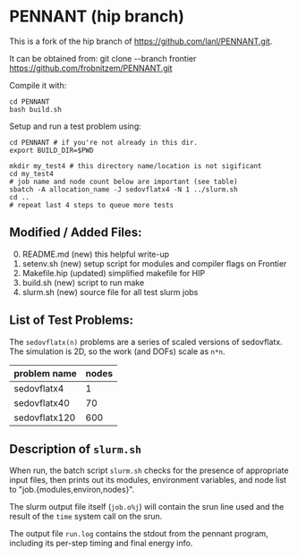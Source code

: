 # PENNANT (hip branch)

This is a fork of the hip branch of https://github.com/lanl/PENNANT.git.

It can be obtained from:
git clone --branch frontier https://github.com/frobnitzem/PENNANT.git

Compile it with:

    cd PENNANT
    bash build.sh

Setup and run a test problem using:

    cd PENNANT # if you're not already in this dir.
    export BUILD_DIR=$PWD

    mkdir my_test4 # this directory name/location is not sigificant
    cd my_test4
    # job name and node count below are important (see table)
    sbatch -A allocation_name -J sedovflatx4 -N 1 ../slurm.sh
    cd ..
    # repeat last 4 steps to queue more tests

## Modified / Added Files:

0. README.md    (new)   this helpful write-up
1. setenv.sh    (new)   setup script for modules and compiler flags on Frontier
2. Makefile.hip (updated) simplified makefile for HIP
3. build.sh     (new)   script to run make
4. slurm.sh     (new)   source file for all test slurm jobs

## List of Test Problems:

The `sedovflatx(n)` problems are a series of scaled versions
of sedovflatx.  The simulation is 2D, so the work (and DOFs)
scale as `n*n`.

| problem name  | nodes |
| ------------  | ----- |
| sedovflatx4   |     1 |
| sedovflatx40  |    70 |
| sedovflatx120 |   600 |

## Description of `slurm.sh`

When run, the batch script `slurm.sh` checks for the
presence of appropriate input files, then prints out its modules,
environment variables, and node list to "job.{modules,environ,nodes}".

The slurm output file itself (`job.o%j`) will contain the
srun line used and the result of the `time` system call on the srun.

The output file `run.log` contains the stdout from the pennant program,
including its per-step timing and final energy info.

